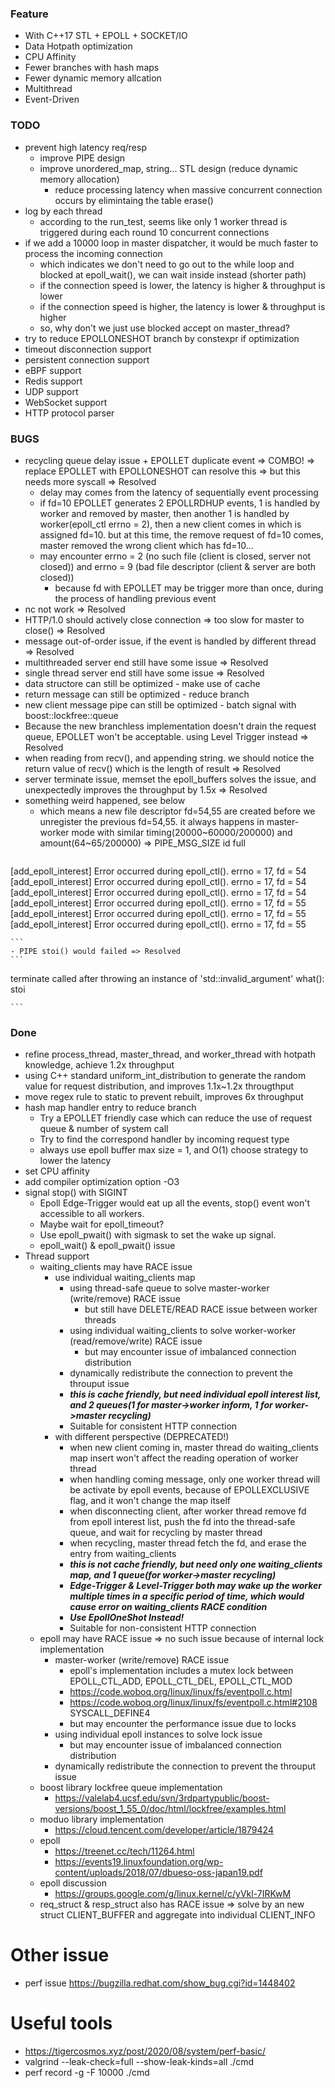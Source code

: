 ### Feature
- With C++17 STL + EPOLL + SOCKET/IO
- Data Hotpath optimization
- CPU Affinity
- Fewer branches with hash maps
- Fewer dynamic memory allcation
- Multithread
- Event-Driven

### TODO
- prevent high latency req/resp
    - improve PIPE design
    - improve unordered_map, string... STL design (reduce dynamic memory allocation)
        - reduce processing latency when massive concurrent connection occurs by elimintaing the table erase()
- log by each thread
    - according to the run_test, seems like only 1 worker thread is triggered during each round 10 concurrent connections
- if we add a 10000 loop in master dispatcher, it would be much faster to process the incoming connection
    - which indicates we don't need to go out to the while loop and blocked at epoll_wait(), we can wait inside instead (shorter path)
    - if the connection speed is lower, the latency is higher & throughput is lower
    - if the connection speed is higher, the latency is lower & throughput is higher
    - so, why don't we just use blocked accept on master_thread?
- try to reduce EPOLLONESHOT branch by constexpr if optimization
- timeout disconnection support
- persistent connection support
- eBPF support
- Redis support
- UDP support
- WebSocket support
- HTTP protocol parser

### BUGS
- recycling queue delay issue + EPOLLET duplicate event => COMBO! => replace EPOLLET with EPOLLONESHOT can resolve this => but this needs more syscall => Resolved
    - delay may comes from the latency of sequentially event processing
    - if fd=10 EPOLLET generates 2 EPOLLRDHUP events, 1 is handled by worker and removed by master, then another 1 is handled by worker(epoll_ctl errno = 2), then a new client comes in which is assigned fd=10. but at this time, the remove request of fd=10 comes, master removed the wrong client which has fd=10...
    - may encounter errno = 2 (no such file (client is closed, server not closed)) and errno = 9 (bad file descriptor (client & server are both closed))
        - because fd with EPOLLET may be trigger more than once, during the process of handling previous event
- nc not work => Resolved
- HTTP/1.0 should actively close connection => too slow for master to close() => Resolved
- message out-of-order issue, if the event is handled by different thread => Resolved
- multithreaded server end still have some issue => Resolved
- single thread server end still have some issue => Resolved
- data structore can still be optimized - make use of cache
- return message can still be optimized - reduce branch
- new client message pipe can still be optimized - batch signal with boost::lockfree::queue
- Because the new branchless implementation doesn't drain the request queue, EPOLLET won't be acceptable. using Level Trigger instead => Resolved
- when reading from recv(), and appending string. we should notice the return value of recv() which is the length of result => Resolved
- server terminate issue, memset the epoll_buffers solves the issue, and unexpectedly improves the throughput by 1.5x => Resolved
- something weird happened, see below
    - which means a new file descriptor fd=54,55 are created before we unregister the previous fd=54,55. it always happens in master-worker mode with similar timing(20000~60000/200000) and amount(64~65/200000) => PIPE_MSG_SIZE id full
    ```
 [add_epoll_interest] Error occurred during epoll_ctl(). errno = 17, fd = 54
 [add_epoll_interest] Error occurred during epoll_ctl(). errno = 17, fd = 54
 [add_epoll_interest] Error occurred during epoll_ctl(). errno = 17, fd = 54
 [add_epoll_interest] Error occurred during epoll_ctl(). errno = 17, fd = 55
 [add_epoll_interest] Error occurred during epoll_ctl(). errno = 17, fd = 55
 [add_epoll_interest] Error occurred during epoll_ctl(). errno = 17, fd = 55

    ```
    - PIPE stoi() would failed => Resolved
    ```
  terminate called after throwing an instance of 'std::invalid_argument'
  what():  stoi

    ```

### Done
- refine process_thread, master_thread, and worker_thread with hotpath knowledge, achieve 1.2x throughput
- using C++ standard uniform_int_distribution to generate the random value for request distribution, and improves 1.1x~1.2x througthput
- move regex rule to static to prevent rebuilt, improves 6x throughput
- hash map handler entry to reduce branch
    - Try a EPOLLET friendly case which can reduce the use of request queue & number of system call
    - Try to find the correspond handler by incoming request type
    - always use epoll buffer max size = 1, and O(1) choose strategy to lower the latency
- set CPU affinity
- add compiler optimization option -O3
- signal stop() with SIGINT
    - Epoll Edge-Trigger would eat up all the events, stop() event won't accessible to all workers.
    - Maybe wait for epoll_timeout?
    - Use epoll_pwait() with sigmask to set the wake up signal.
    - epoll_wait() & epoll_pwait() issue
- Thread support
    - waiting_clients may have RACE issue
        - use individual waiting_clients map
            - using thread-safe queue to solve master-worker (write/remove) RACE issue
                - but still have DELETE/READ RACE issue between worker threads
            - using individual waiting_clients to solve worker-worker (read/remove/write) RACE issue
                - but may encounter issue of imbalanced connection distribution
            - dynamically redistribute the connection to prevent the throuput issue
            - ***this is cache friendly, but need individual epoll interest list, and 2 queues(1 for master->worker inform, 1 for worker->master recycling)***
            - Suitable for consistent HTTP connection
        - with different perspective (DEPRECATED!)
            - when new client coming in, master thread do waiting_clients map insert won't affect the reading operation of worker thread
            - when handling coming message, only one worker thread will be activate by epoll events, because of EPOLLEXCLUSIVE flag, and it won't change the map itself
            - when disconnecting client, after worker thread remove fd from epoll interest list, push the fd into the thread-safe queue, and wait for recycling by master thread
            - when recycling, master thread fetch the fd, and erase the entry from waiting_clients
            - ***this is not cache friendly, but need only one waiting_clients map, and 1 queue(for worker->master recycling)***
            - ***Edge-Trigger & Level-Trigger both may wake up the worker multiple times in a specific period of time, which would cause error on waiting_clients RACE condition***
            - ***Use EpollOneShot Instead!***
            - Suitable for non-consistent HTTP connection
    - epoll may have RACE issue => no such issue because of internal lock implementation
        - master-worker (write/remove) RACE issue
            - epoll's implementation includes a mutex lock between EPOLL_CTL_ADD, EPOLL_CTL_DEL, EPOLL_CTL_MOD
            - https://code.woboq.org/linux/linux/fs/eventpoll.c.html
            - https://code.woboq.org/linux/linux/fs/eventpoll.c.html#2108 SYSCALL_DEFINE4
            - but may encounter the performance issue due to locks
        - using individual epoll instances to solve lock issue
            - but may encounter issue of imbalanced connection distribution
        - dynamically redistribute the connection to prevent the throuput issue
    - boost library lockfree queue implementation
        - https://valelab4.ucsf.edu/svn/3rdpartypublic/boost-versions/boost_1_55_0/doc/html/lockfree/examples.html
    - moduo library implementation
        - https://cloud.tencent.com/developer/article/1879424
    - epoll
        - https://treenet.cc/tech/11264.html
        - https://events19.linuxfoundation.org/wp-content/uploads/2018/07/dbueso-oss-japan19.pdf
    - epoll discussion
        - https://groups.google.com/g/linux.kernel/c/yVkl-7IRKwM
    - req_struct & resp_struct also has RACE issue => solve by an new struct CLIENT_BUFFER and aggregate into individual CLIENT_INFO

# Other issue
- perf issue https://bugzilla.redhat.com/show_bug.cgi?id=1448402

# Useful tools
- https://tigercosmos.xyz/post/2020/08/system/perf-basic/
- valgrind --leak-check=full --show-leak-kinds=all ./cmd
- perf record -g -F 10000 ./cmd

